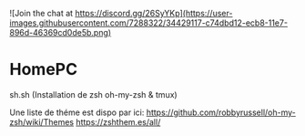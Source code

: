 ![Join the chat at https://discord.gg/26SyYKp](https://user-images.githubusercontent.com/7288322/34429117-c74dbd12-ecb8-11e7-896d-46369cd0de5b.png)

# HomePC
sh.sh (Installation de zsh oh-my-zsh & tmux)

Une liste de théme est dispo par ici:
https://github.com/robbyrussell/oh-my-zsh/wiki/Themes
https://zshthem.es/all/

